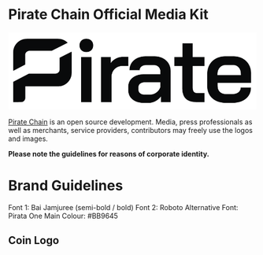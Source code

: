 # Pirate Chain Official Media Kit

<img src="https://raw.githubusercontent.com/PirateNetwork/mediakit/main/Wordmark/PNG/Pirate_Logo_Wordmark_Black.png">

<a href="https://pirate.black" target="_blank">Pirate Chain</a> is an open source development. Media, press professionals as well as merchants, service providers, contributors may freely use the logos and images.

<strong>Please note the guidelines for reasons of corporate identity.</strong>

# Brand Guidelines

Font 1: Bai Jamjuree (semi-bold / bold)
Font 2: Roboto
Alternative Font: Pirata One
Main Colour: #BB9645

## Coin Logo
